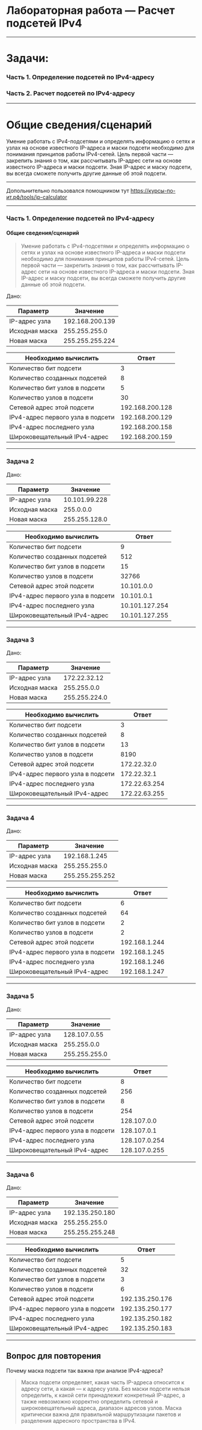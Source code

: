 # Лабораторная работа — Расчет подсетей IPv4
___
# Задачи:
### Часть 1. Определение подсетей по IPv4-адресу
### Часть 2. Расчет подсетей по IPv4-адресу
___

# Общие сведения/сценарий
Умение работать с IPv4-подсетями и определять информацию о сетях и узлах на основе известного IP-адреса и маски подсети необходимо для понимания принципов работы IPv4-сетей. Цель первой части — закрепить знания о том, как рассчитывать IP-адрес сети на основе известного IP-адреса и маски подсети. Зная IP-адрес и маску подсети, вы всегда сможете получить другие данные об этой подсети.

---
Допольнительно пользовался помощником тут https://курсы-по-ит.рф/tools/ip-calculator

---


### Часть 1. Определение подсетей по IPv4-адресу

	
#### Общие сведения/сценарий   

> Умение работать с IPv4-подсетями и определять информацию о сетях и узлах на основе известного IP-адреса и маски подсети необходимо для понимания принципов работы IPv4-сетей. Цель первой части — закрепить знания о том, как рассчитывать IP-адрес сети на основе известного IP-адреса и маски подсети. Зная IP-адрес и маску подсети, вы всегда сможете получить другие данные об этой подсети.


Дано:

| Параметр             | Значение              |
|----------------------|-----------------------|
| IP-адрес узла        | 192.168.200.139       |
| Исходная маска       | 255.255.255.0         |
| Новая маска          | 255.255.255.224       |

| Необходимо вычислить              | Ответ                   |
|-----------------------------------|-------------------------|
| Количество бит подсети            | 3                       |
| Количество созданных подсетей     | 8                       |
| Количество бит узлов в подсети    | 5                       |
| Количество узлов в подсети        | 30                      |
| Сетевой адрес этой подсети        | 192.168.200.128         |
| IPv4-адрес первого узла в подсети | 192.168.200.129         |
| IPv4-адрес последнего узла        | 192.168.200.158         |
| Широковещательный IPv4-адрес      | 192.168.200.159         |

---

### Задача 2

Дано:

| Параметр             | Значение              |
|----------------------|-----------------------|
| IP-адрес узла        | 10.101.99.228         |
| Исходная маска       | 255.0.0.0             |
| Новая маска          | 255.255.128.0         |

| Необходимо вычислить              | Ответ                   |
|-----------------------------------|-------------------------|
| Количество бит подсети            | 9                       |
| Количество созданных подсетей     | 512                     |
| Количество бит узлов в подсети    | 15                      |
| Количество узлов в подсети        | 32766                   |
| Сетевой адрес этой подсети        | 10.101.0.0              |
| IPv4-адрес первого узла в подсети | 10.101.0.1              |
| IPv4-адрес последнего узла        | 10.101.127.254          |
| Широковещательный IPv4-адрес      | 10.101.127.255          |

---

### Задача 3

Дано:

| Параметр             | Значение              |
|----------------------|-----------------------|
| IP-адрес узла        | 172.22.32.12          |
| Исходная маска       | 255.255.0.0           |
| Новая маска          | 255.255.224.0         |

| Необходимо вычислить              | Ответ                   |
|-----------------------------------|-------------------------|
| Количество бит подсети            | 3                       |
| Количество созданных подсетей     | 8                       |
| Количество бит узлов в подсети    | 13                      |
| Количество узлов в подсети        | 8190                    |
| Сетевой адрес этой подсети        | 172.22.32.0             |
| IPv4-адрес первого узла в подсети | 172.22.32.1             |
| IPv4-адрес последнего узла        | 172.22.63.254           |
| Широковещательный IPv4-адрес      | 172.22.63.255           |

---

### Задача 4

Дано:

| Параметр             | Значение              |
|----------------------|-----------------------|
| IP-адрес узла        | 192.168.1.245         |
| Исходная маска       | 255.255.255.0         |
| Новая маска          | 255.255.255.252       |

| Необходимо вычислить              | Ответ                   |
|-----------------------------------|-------------------------|
| Количество бит подсети            | 6                       |
| Количество созданных подсетей     | 64                      |
| Количество бит узлов в подсети    | 2                       |
| Количество узлов в подсети        | 2                       |
| Сетевой адрес этой подсети        | 192.168.1.244           |
| IPv4-адрес первого узла в подсети | 192.168.1.245           |
| IPv4-адрес последнего узла        | 192.168.1.246           |
| Широковещательный IPv4-адрес      | 192.168.1.247           |

---

### Задача 5

Дано:

| Параметр             | Значение              |
|----------------------|-----------------------|
| IP-адрес узла        | 128.107.0.55          |
| Исходная маска       | 255.255.0.0           |
| Новая маска          | 255.255.255.0         |

| Необходимо вычислить              | Ответ                   |
|-----------------------------------|-------------------------|
| Количество бит подсети            | 8                       |
| Количество созданных подсетей     | 256                     |
| Количество бит узлов в подсети    | 8                       |
| Количество узлов в подсети        | 254                     |
| Сетевой адрес этой подсети        | 128.107.0.0             |
| IPv4-адрес первого узла в подсети | 128.107.0.1             |
| IPv4-адрес последнего узла        | 128.107.0.254           |
| Широковещательный IPv4-адрес      | 128.107.0.255           |

---

### Задача 6

Дано:

| Параметр             | Значение              |
|----------------------|-----------------------|
| IP-адрес узла        | 192.135.250.180       |
| Исходная маска       | 255.255.255.0         |
| Новая маска          | 255.255.255.248       |

| Необходимо вычислить              | Ответ                   |
|-----------------------------------|-------------------------|
| Количество бит подсети            | 5                       |
| Количество созданных подсетей     | 32                      |
| Количество бит узлов в подсети    | 3                       |
| Количество узлов в подсети        | 6                       |
| Сетевой адрес этой подсети        | 192.135.250.176         |
| IPv4-адрес первого узла в подсети | 192.135.250.177         |
| IPv4-адрес последнего узла        | 192.135.250.182         |
| Широковещательный IPv4-адрес      | 192.135.250.183         |

---

## Вопрос для повторения

Почему маска подсети так важна при анализе IPv4-адреса?

> Маска подсети определяет, какая часть IP-адреса относится к адресу сети, а какая — к адресу узла. Без маски подсети нельзя определить, к какой сети принадлежит конкретный IP-адрес, а также невозможно корректно определить сетевой и широковещательный адреса, диапазон адресов узлов. Маска критически важна для правильной маршрутизации пакетов и разделения адресного пространства в IPv4.
